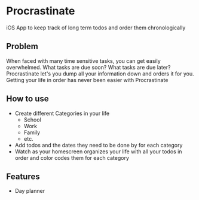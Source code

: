 # Procrastinate
iOS App to keep track of long term todos and order them chronologically


## Problem
When faced with many time sensitive tasks, you can get easily overwhelmed. What tasks are due soon? What tasks are due later? Procrastinate let's you dump all your information down and orders it for you. Getting your life in order has never been easier with Procrastinate 

## How to use
- Create different Categories in your life
  - School
  - Work
  - Family
  - etc.
- Add todos and the dates they need to be done by for each category
- Watch as your homescreen organizes your life with all your todos in order and color codes them for each category

## Features
- Day planner

